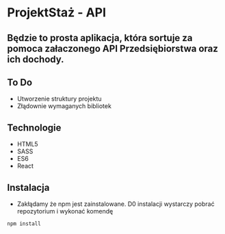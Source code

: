 # ProjektStaż - API 

## Będzie to prosta aplikacja, która sortuje za pomoca załaczonego API Przedsiębiorstwa oraz ich dochody. 

## To Do
* Utworzenie struktury projektu
* Złądownie wymaganych bibliotek

## Technologie 
* HTML5
* SASS
* ES6
* React

## Instalacja 

* Zakłądamy że npm jest zainstalowane. D0 instalacji wystarczy pobrać repozytorium i wykonać komendę
```
npm install
```

